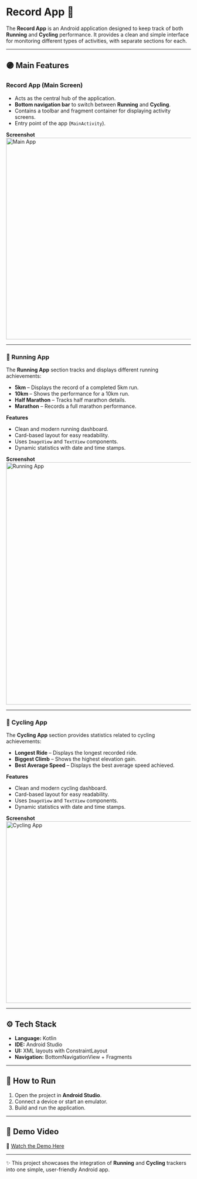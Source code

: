 # Record App 📱  

The **Record App** is an Android application designed to keep track of both **Running** and **Cycling** performance. It provides a clean and simple interface for monitoring different types of activities, with separate sections for each.  

---

## 🟣 Main Features  

### Record App (Main Screen)  
- Acts as the central hub of the application.  
- **Bottom navigation bar** to switch between **Running** and **Cycling**.  
- Contains a toolbar and fragment container for displaying activity screens.  
- Entry point of the app (`MainActivity`).  

**Screenshot**  
<img width="663" height="548" alt="Main App" src="https://github.com/user-attachments/assets/ea77bdea-acf9-48f4-b619-4a0d6754ffdf" />

---

### 🏃 Running App  

The **Running App** section tracks and displays different running achievements:  

- **5km** – Displays the record of a completed 5km run.  
- **10km** – Shows the performance for a 10km run.  
- **Half Marathon** – Tracks half marathon details.  
- **Marathon** – Records a full marathon performance.  

**Features**  
- Clean and modern running dashboard.  
- Card-based layout for easy readability.  
- Uses `ImageView` and `TextView` components.  
- Dynamic statistics with date and time stamps.  

**Screenshot**  
<img width="784" height="659" alt="Running App" src="https://github.com/user-attachments/assets/8c265061-db3a-44eb-828a-7f5bc7de313a" />

---

### 🚴 Cycling App  

The **Cycling App** section provides statistics related to cycling achievements:  

- **Longest Ride** – Displays the longest recorded ride.  
- **Biggest Climb** – Shows the highest elevation gain.  
- **Best Average Speed** – Displays the best average speed achieved.  

**Features**  
- Clean and modern cycling dashboard.  
- Card-based layout for easy readability.  
- Uses `ImageView` and `TextView` components.  
- Dynamic statistics with date and time stamps.  

**Screenshot**  
<img width="598" height="494" alt="Cycling App" src="https://github.com/user-attachments/assets/6b2b9e18-256f-40ed-b52e-238e4c19a437" />

---

## ⚙️ Tech Stack  
- **Language:** Kotlin  
- **IDE:** Android Studio  
- **UI:** XML layouts with ConstraintLayout  
- **Navigation:** BottomNavigationView + Fragments  

---

## 🚀 How to Run  
1. Open the project in **Android Studio**.  
2. Connect a device or start an emulator.  
3. Build and run the application.  

---

## 🎥 Demo Video  

🔗 [Watch the Demo Here](https://github.com/user-attachments/assets/8ccc834d-e0ec-41ec-9956-91c16c8d233f)  

---

✨ This project showcases the integration of **Running** and **Cycling** trackers into one simple, user-friendly Android app.  
